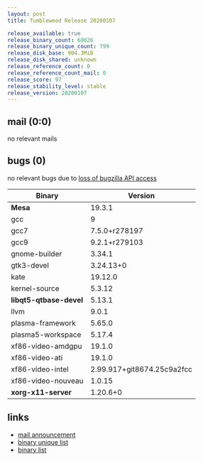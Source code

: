 ```yaml
---
layout: post
title: Tumbleweed Release 20200107

release_available: true
release_binary_count: 60026
release_binary_unique_count: 799
release_disk_base: 904.3MiB
release_disk_shared: unknown
release_reference_count: 0
release_reference_count_mail: 0
release_score: 97
release_stability_level: stable
release_version: 20200107
---
```


## mail (0:0)

no relevant mails

## bugs (0)

<!--more-->

no relevant bugs due to [loss of bugzilla API access](https://bugzilla.opensuse.org/show_bug.cgi?id=1157722)

Binary | Version
--- | ---
**Mesa** | 19.3.1
gcc | 9
gcc7 | 7.5.0+r278197
gcc9 | 9.2.1+r279103
gnome-builder | 3.34.1
gtk3-devel | 3.24.13+0
kate | 19.12.0
kernel-source | 5.3.12
**libqt5-qtbase-devel** | 5.13.1
llvm | 9.0.1
plasma-framework | 5.65.0
plasma5-workspace | 5.17.4
xf86-video-amdgpu | 19.1.0
xf86-video-ati | 19.1.0
xf86-video-intel | 2.99.917+git8674.25c9a2fcc
xf86-video-nouveau | 1.0.15
**xorg-x11-server** | 1.20.6+0

## links

- [mail announcement](https://lists.opensuse.org/opensuse-factory/2020-01/msg00110.html)
- [binary unique list](http://download.opensuse.org/history/20200107/rpm.unique.list)
- [binary list](http://download.opensuse.org/history/20200107/rpm.list)
